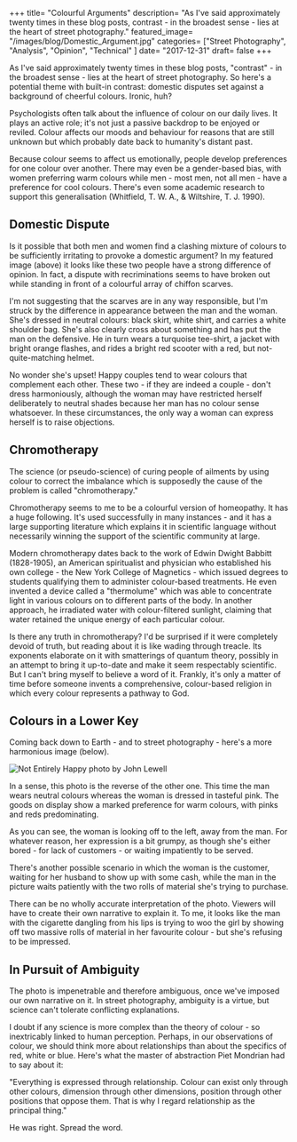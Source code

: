 +++
title= "Colourful Arguments"
description= "As I've said approximately twenty times in these blog posts, contrast - in the broadest sense - lies at the heart of street photography."
featured_image= "/images/blog/Domestic_Argument.jpg"
categories= ["Street Photography", "Analysis", "Opinion", "Technical" ]
date= "2017-12-31"
draft= false
+++

As I've said approximately twenty times in these blog posts, "contrast" - in the broadest sense - lies at the heart of street photography. So here's a potential theme with built-in contrast: domestic disputes set against a background of cheerful colours. Ironic, huh?

Psychologists often talk about the influence of colour on our daily lives. It plays an active role; it's not just a passive backdrop to be enjoyed or reviled. Colour affects our moods and behaviour for reasons that are still unknown but which probably date back to humanity's distant past.

Because colour seems to affect us emotionally, people develop preferences for one colour over another. There may even be a gender-based bias, with women preferring warm colours while men - most men, not all men - have a preference for cool colours. There's even some academic research to support this generalisation (Whitfield, T. W. A., & Wiltshire, T. J. 1990).

## Domestic Dispute
  
Is it possible that both men and women find a clashing mixture of colours to be sufficiently irritating to provoke a domestic argument? In my featured image (above) it looks like these two people have a strong difference of opinion. In fact, a dispute with recriminations seems to have broken out while standing in front of a colourful array of chiffon scarves.

I'm not suggesting that the scarves are in any way responsible, but I'm struck by the difference in appearance between the man and the woman. She's dressed in neutral colours: black skirt, white shirt, and carries a white shoulder bag. She's also clearly cross about something and has put the man on the defensive. He in turn wears a turquoise tee-shirt, a jacket with bright orange flashes, and rides a bright red scooter with a red, but not-quite-matching helmet.

No wonder she's upset! Happy couples tend to wear colours that complement each other. These two - if they are indeed a couple - don't dress harmoniously, although the woman may have restricted herself deliberately to neutral shades because her man has no colour sense whatsoever. In these circumstances, the only way a woman can express herself is to raise objections.

## Chromotherapy
  
The science (or pseudo-science) of curing people of ailments by using colour to correct the imbalance which is supposedly the cause of the problem is called "chromotherapy."

Chromotherapy seems to me to be a colourful version of homeopathy. It has a huge following. It's used successfully in many instances - and it has a large supporting literature which explains it in scientific language without necessarily winning the support of the scientific community at large.

Modern chromotherapy dates back to the work of Edwin Dwight Babbitt (1828-1905), an American spiritualist and physician who established his own college - the New York College of Magnetics - which issued degrees to students qualifying them to administer colour-based treatments. He even invented a device called a "thermolume" which was able to concentrate light in various colours on to different parts of the body. In another approach, he irradiated water with colour-filtered sunlight, claiming that water retained the unique energy of each particular colour.

Is there any truth in chromotherapy? I'd be surprised if it were completely devoid of truth, but reading about it is like wading through treacle. Its exponents elaborate on it with smatterings of quantum theory, possibly in an attempt to bring it up-to-date and make it seem respectably scientific. But I can't bring myself to believe a word of it. Frankly, it's only a matter of time before someone invents a comprehensive, colour-based religion in which every colour represents a pathway to God.

## Colours in a Lower Key
  
Coming back down to Earth - and to street photography - here's a more harmonious image (below).

<img class="lazyload" data-src="/images/blog/Not_Entirely_Happy.jpg" alt="Not Entirely Happy photo by John Lewell">

In a sense, this photo is the reverse of the other one. This time the man wears neutral colours whereas the woman is dressed in tasteful pink. The goods on display show a marked preference for warm colours, with pinks and reds predominating.

As you can see, the woman is looking off to the left, away from the man. For whatever reason, her expression is a bit grumpy, as though she's either bored - for lack of customers - or waiting impatiently to be served.

There's another possible scenario in which the woman is the customer, waiting for her husband to show up with some cash, while the man in the picture waits patiently with the two rolls of material she's trying to purchase.

There can be no wholly accurate interpretation of the photo. Viewers will have to create their own narrative to explain it. To me, it looks like the man with the cigarette dangling from his lips is trying to woo the girl by showing off two massive rolls of material in her favourite colour - but she's refusing to be impressed.

## In Pursuit of Ambiguity
  
The photo is impenetrable and therefore ambiguous, once we've imposed our own narrative on it. In street photography, ambiguity is a virtue, but science can't tolerate conflicting explanations.

I doubt if any science is more complex than the theory of colour - so inextricably linked to human perception. Perhaps, in our observations of colour, we should think more about relationships than about the specifics of red, white or blue. Here's what the master of abstraction Piet Mondrian had to say about it:

"Everything is expressed through relationship. Colour can exist only through other colours, dimension through other dimensions, position through other positions that oppose them. That is why I regard relationship as the principal thing."

He was right. Spread the word.